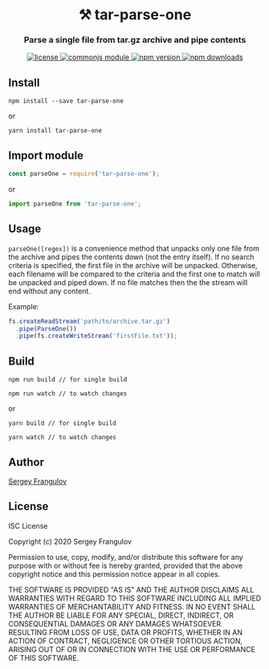 <h1 align="center" style="border-bottom: none;">⚒️ tar-parse-one</h1>

<h3 align="center">Parse a single file from tar.gz archive and pipe contents</h3>

<p align="center">
        <a href="./LICENSE">
    <img alt="license" src="https://img.shields.io/badge/license-ISC-blue.svg" />
  </a> <a href="https://requirejs.org/docs/commonjs.html">
      <img alt="commonjs module" src="https://img.shields.io/badge/module-CommonJS-blue" />
    </a> <a href="https://www.npmjs.com/package/tar-parse-one">
    <img alt="npm version" src="https://img.shields.io/npm/v/tar-parse-one.svg?style=flat" />
  </a> <a href="https://www.npmjs.com/package/tar-parse-one">
    <img alt="npm downloads" src="https://img.shields.io/npm/dt/tar-parse-one.svg?style=flat" />
  </a>
    </p>

## Install
```
npm install --save tar-parse-one
```

or

```
yarn install tar-parse-one
```
  

## Import module
```js
const parseOne = require('tar-parse-one');
```

or

```js
import parseOne from 'tar-parse-one';
```
  

## Usage
`parseOne([regex])` is a convenience method that unpacks only one file from the archive and pipes the contents down (not the entry itself).  If no search criteria is specified, the first file in the archive will be unpacked.  Otherwise, each filename will be compared to the criteria and the first one to match will be unpacked and piped down.  If no file matches then the the stream will end without any content.

Example:

```js
fs.createReadStream('path/to/archive.tar.gz')
  .pipe(ParseOne())
  .pipe(fs.createWriteStream('firstFile.txt'));
```
  

## Build
```
npm run build // for single build

npm run watch // to watch changes
```

or

```
yarn build // for single build

yarn watch // to watch changes
```
  

## Author

[Sergey Frangulov](mailto:sergey.frangulov@gmail.com)

## License
ISC License

Copyright (c) 2020 Sergey Frangulov

Permission to use, copy, modify, and/or distribute this software for any
purpose with or without fee is hereby granted, provided that the above
copyright notice and this permission notice appear in all copies.

THE SOFTWARE IS PROVIDED "AS IS" AND THE AUTHOR DISCLAIMS ALL WARRANTIES
WITH REGARD TO THIS SOFTWARE INCLUDING ALL IMPLIED WARRANTIES OF
MERCHANTABILITY AND FITNESS. IN NO EVENT SHALL THE AUTHOR BE LIABLE FOR
ANY SPECIAL, DIRECT, INDIRECT, OR CONSEQUENTIAL DAMAGES OR ANY DAMAGES
WHATSOEVER RESULTING FROM LOSS OF USE, DATA OR PROFITS, WHETHER IN AN
ACTION OF CONTRACT, NEGLIGENCE OR OTHER TORTIOUS ACTION, ARISING OUT OF
OR IN CONNECTION WITH THE USE OR PERFORMANCE OF THIS SOFTWARE.
  